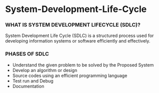 # System-Development-Life-Cycle

### WHAT IS SYSTEM DEVELOPMENT LIFECYCLE (SDLC)?
System Development Life Cycle (SDLC) is a structured process used for developing information systems or software efficiently and effectively. 



### PHASES OF SDLC
- Understand the given problem to be solved by the Proposed System
- Develop an algorithm or design 
- Source codes using an efficient programming language
- Test run and Debug
- Documentation


